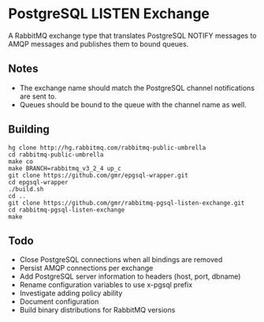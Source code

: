 PostgreSQL LISTEN Exchange
==========================
A RabbitMQ exchange type that translates PostgreSQL NOTIFY messages to AMQP
messages and publishes them to bound queues.

Notes
-----

- The exchange name should match the PostgreSQL channel notifications are sent to.
- Queues should be bound to the queue with the channel name as well.

Building
--------

    hg clone http://hg.rabbitmq.com/rabbitmq-public-umbrella
    cd rabbitmq-public-umbrella
    make co
    make BRANCH=rabbitmq_v3_2_4 up_c
    git clone https://github.com/gmr/epgsql-wrapper.git
    cd epgsql-wrapper
    ./build.sh
    cd ..
    git clone https://github.com/gmr/rabbitmq-pgsql-listen-exchange.git
    cd rabbitmq-pgsql-listen-exchange
    make

Todo
----

- Close PostgreSQL connections when all bindings are removed
- Persist AMQP connections per exchange
- Add PostgreSQL server information to headers (host, port, dbname)
- Rename configuration variables to use x-pgsql prefix
- Investigate adding policy ability
- Document configuration
- Build binary distributions for RabbitMQ versions
